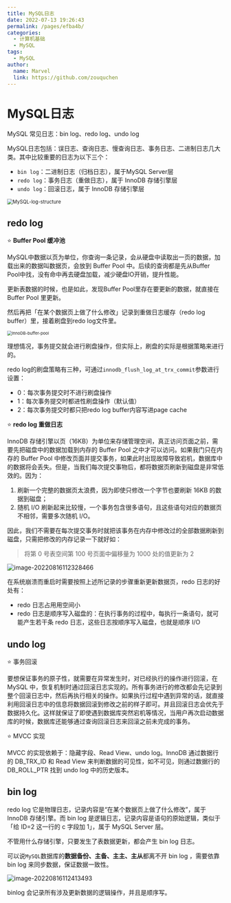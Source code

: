 ```yaml
---
title: MySQL日志
date: 2022-07-13 19:26:43
permalink: /pages/efba4b/
categories:
  - 计算机基础
  - MySQL
tags:
  - MySQL
author: 
  name: Marvel
  link: https://github.com/zouquchen
---
```

# MySQL日志

MySQL 常见日志：bin log、redo log、undo log

<!--more-->

MySQL日志包括：误日志、查询日志、慢查询日志、事务日志、二进制日志几大类。其中比较重要的日志为以下三个：

- `bin log`：二进制日志（归档日志），属于MySQL Server层
- `redo log`：事务日志（重做日志），属于 InnoDB 存储引擎层
- `undo log`：回滚日志，属于 InnoDB  存储引擎层

<img src="https://studynote-images.oss-cn-hangzhou.aliyuncs.com/MySQL-log-structure.png" alt="MySQL-log-structure" style="zoom: 80%;" />

## redo log 

⭐ **Buffer Pool 缓冲池**

MySQL中数据以页为单位，你查询一条记录，会从硬盘中读取出一页的数据，加载出来的数据叫数据页，会放到 Buffer Pool 中。后续的查询都是先从Buffer Pool中找，没有命中再去硬盘加载，减少硬盘IO开销，提升性能。

更新表数据的时候，也是如此，发现Buffer Pool里存在要更新的数据，就直接在 Buffer Pool 里更新。

然后再把「在某个数据页上做了什么修改」记录到重做日志缓存（redo log buffer）里，接着刷盘到redo log文件里。

<img src="https://studynote-images.oss-cn-hangzhou.aliyuncs.com/InnoDB-buffer-pool.png" alt="InnoDB-buffer-pool" style="zoom:67%;" />

理想情况，事务提交就会进行刷盘操作，但实际上，刷盘的实际是根据策略来进行的。

redo log的刷盘策略有三种，可通过`innodb_flush_log_at_trx_commit`参数进行设置：

- 0：每次事务提交时不进行刷盘操作
- 1：每次事务提交时都进性刷盘操作（默认值）
- 2：每次事务提交时都只把redo log buffer内容写进page cache

⭐ **redo log 重做日志**

InnoDB 存储引擎以页（16KB）为单位来存储管理空间，真正访问页面之前，需要先把磁盘中的数据加载到内存的 Buffer Pool 之中才可以访问。如果我门只在内存的 Buffer Pool 中修改页面并提交事务，如果此时出现故障导致宕机，数据库中的数据将会丢失。但是，当我们每次提交事物后，都将数据页刷新到磁盘是非常低效的。因为：

1. 刷新一个完整的数据页太浪费，因为即使只修改一个字节也要刷新 16KB 的数据到磁盘；
2. 随机 I/O 刷新起来比较慢，一个事务包含很多语句，且这些语句对应的数据页不相邻，需要多次随机 I/O。

因此，我们不需要在每次提交事务时就把该事务在内存中修改过的全部数据刷新到磁盘，只需把修改的内存记录一下就好如：

> 将第 0 号表空间第 100 号页面中偏移量为 1000 处的值更新为 2

![image-20220816112328466](https://studynote-images.oss-cn-hangzhou.aliyuncs.com/InnoDB-redo-log1.png)

在系统崩溃而重启时需要按照上述所记录的步骤重新更新数据页，redo 日志的好处有：

- redo 日志占用用空间小
- redo 日志是顺序写入磁盘的：在执行事务的过程中，每执行一条语句，就可能产生若干条 redo 日志，这些日志按顺序写入磁盘，也就是顺序 I/O

## undo log

⭐ 事务回滚

要想保证事务的原子性，就需要在异常发生时，对已经执行的操作进行回滚，在 MySQL 中，恢复机制时通过回滚日志实现的。所有事务进行的修改都会先记录到整个回滚日志中，然后再执行相关的操作。如果执行过程中遇到异常的话，就直接利用回滚日志中的信息将数据回滚到修改之前的样子即可。并且回滚日志会优先于数据持久化。这样就保证了即使遇到数据库突然宕机等情况，当用户再次启动数据库的时候，数据库还能够通过查询回滚日志来回滚之前未完成的事务。

⭐ MVCC 实现

MVCC  的实现依赖于：隐藏字段、Read View、undo log。InnoDB 通过数据行的 DB_TRX_ID 和 Read View 来判断数据的可见性，如不可见，则通过数据行的 DB_ROLL_PTR  找到 undo log 中的历史版本。

## bin log 

redo log 它是物理日志，记录内容是“在某个数据页上做了什么修改”，属于 InnoDB 存储引擎。而  bin log 是逻辑日志，记录内容是语句的原始逻辑，类似于「给 ID=2 这一行的 c 字段加 1」，属于 MySQL Server 层。

不管用什么存储引擎，只要发生了表数据更新，都会产生  bin log  日志。

可以说`MySQL`数据库的**数据备份、主备、主主、主从**都离不开 bin log ，需要依靠 bin log 来同步数据，保证数据一致性。

![image-20220816112413493](https://studynote-images.oss-cn-hangzhou.aliyuncs.com/MySQL-bin-log.png)

binlog 会记录所有涉及更新数据的逻辑操作，并且是顺序写。